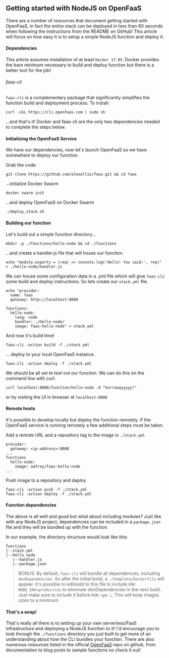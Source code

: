 ## Getting started with NodeJS on OpenFaaS

There are a number of resources that document getting started with
OpenFaaS, in fact the entire stack can be deployed in less than 60
seconds when following the instructions from the README on GitHub!
This article will focus on how easy it is to setup a simple NodeJS
function and deploy it.

#### Dependencies

This article assumes installation of at least `Docker 17.05`. Docker
provides the bare minimum necessary to build and deploy function but
there is a better tool for the job!

###### faas-cli

`faas-cli` is a complementary package that significantly simplifies the
function build and deployment process. To install:
```
curl -sSL https://cli.openfaas.com | sudo sh
```

...and that's it! Docker and faas-cli are the only two
dependencies needed to complete the steps below.

#### Initializing the OpenFaaS Service

We have our dependencies, now let's launch OpenFaaS so we have
somewhere to deploy our function.

Grab the code:
```
git clone https://github.com/alexellis/faas.git && cd faas
```

...initialize Docker Swarm
```
docker swarm init
```

...and deploy OpenFaaS on Docker Swarm
```
./deploy_stack.sh
```

#### Building our function

Let's build out a simple function directory...
```
mkdir -p ./functions/hello-node && cd ./functions
```

...and create a handler.js file that will house our function.
```
echo "module.exports = (req) => console.log('Hello! You said:', req)" > ./hello-node/handler.js
```

We can house some configuration data in a .yml file which will give
`faas-cli` some build and deploy instructions. So lets create our
`stack.yml` file.
```
echo "provider:
  name: faas
  gateway: http://localhost:8080

functions:
  hello-node:
    lang: node
    handler: ./hello-node/
    image: faas-hello-node" > stack.yml
```

And now it's build time!
```
faas-cli -action build -f ./stack.yml
```

... deploy to your local OpenFaaS instance.
```
faas-cli -action deploy -f ./stack.yml
```

We should be all set to test out our function. We can do this on the
command line with curl:
```
curl localhost:8080/function/hello-node -d "hurraaayyyyy!"
```

or by visiting the UI in browser at `localhost:8080`

#### Remote hosts

It's possible to develop locally but deploy the function remotely. If
the OpenFaaS service is running remotely a few additional steps must be
taken.

Add a remote URL and a repository tag to the image in `./stack.yml`
```
provider:
  gateway: <ip-address>:8080
...
functions
  hello-node:
    image: aafrey/faas-hello-node
...
```

Push image to a repository and deploy
```
faas-cli -action push -f ./stack.yml
faas-cli -action deploy -f ./stack.yml
```

#### Function dependencies

The above is all well and good but what about including modules? Just
like with any NodeJS project, dependencies can be included in a
`package.json` file and they will be bundled up with the function.

In our example, the directory structure would look like this:
```
functions
|--stack.yml
|--hello_node
   |--handler.js
   |--package.json
```
> BONUS: By default, `faas-cli` will bundle all dependencies, including `devDependencies`. So after the initial build, a `./template/Dockerfile` will appear. It's possible to edit/add to this file to include `ENV NODE_ENV=production` to eliminate devDependencies in the next build. Just make sure to include it before `RUN npm i`. This will keep images sizes to a minimum.

#### That's a wrap!

That's really all there is to setting up your own serverless/FaaS
infrastructure and deploying a NodeJS function to it! I'd encourage
you to look through the `./functions` directory you just built to
get more of an understanding about how the CLI bundles your function.
There are also numerous resources listed in the official
[OpenFaaS](https://github.com/alexellis.com/faas)
repo on github, from documentation to blog posts to sample functions
so check it out!
